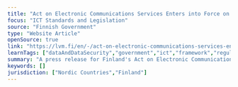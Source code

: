 ```yaml
---
title: "Act on Electronic Communications Services Enters into Force on 1 January 2021"
focus: "ICT Standards and Legislation"
source: "Finnish Government"
type: "Website Article"
openSource: true
link: "https://lvm.fi/en/-/act-on-electronic-communications-services-enters-into-force-on-1-january-2021-1250443"
learnTags: ["dataAndDataSecurity","government","ict","framework","regulation","legislationAndLaw"]
summary: "A press release for Finland's Act on Electronic Communications Services."
keywords: []
jurisdiction: ["Nordic Countries","Finland"]
---
```

